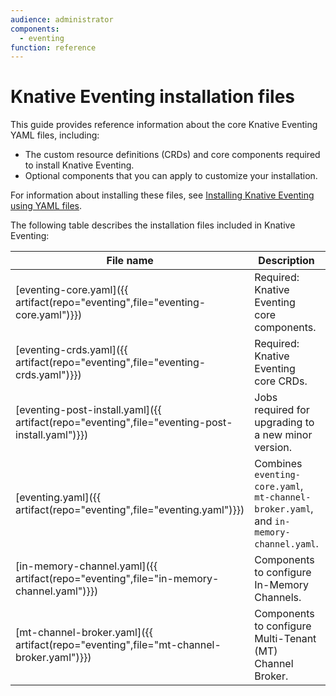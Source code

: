 ```yaml
---
audience: administrator
components:
  - eventing
function: reference
---
```


# Knative Eventing installation files

This guide provides reference information about the core Knative Eventing YAML files, including:

- The custom resource definitions (CRDs) and core components required to install Knative Eventing.
- Optional components that you can apply to customize your installation.

For information about installing these files, see
[Installing Knative Eventing using YAML files](install-eventing-with-yaml.md).

The following table describes the installation files included in Knative Eventing:

| File name | Description | Dependencies|
| --- | --- | --- |
| [eventing-core.yaml]({{ artifact(repo="eventing",file="eventing-core.yaml")}}) | Required: Knative Eventing core components. |  [eventing-crds.yaml]({{ artifact(repo="eventing",file="eventing-crds.yaml")}}) |
| [eventing-crds.yaml]({{ artifact(repo="eventing",file="eventing-crds.yaml")}}) | Required: Knative Eventing core CRDs. |  none |
| [eventing-post-install.yaml]({{ artifact(repo="eventing",file="eventing-post-install.yaml")}}) | Jobs required for upgrading to a new minor version. | [eventing-core.yaml]({{ artifact(repo="eventing",file="eventing-core.yaml")}}), [eventing-crds.yaml]({{ artifact(repo="eventing",file="eventing-crds.yaml")}}) |
| [eventing.yaml]({{ artifact(repo="eventing",file="eventing.yaml")}}) | Combines `eventing-core.yaml`, `mt-channel-broker.yaml`, and `in-memory-channel.yaml`. | none |
| [in-memory-channel.yaml]({{ artifact(repo="eventing",file="in-memory-channel.yaml")}}) | Components to configure In-Memory Channels. | [eventing-core.yaml]({{ artifact(repo="eventing",file="eventing-core.yaml")}}) |
| [mt-channel-broker.yaml]({{ artifact(repo="eventing",file="mt-channel-broker.yaml")}}) | Components to configure Multi-Tenant (MT) Channel Broker. | [eventing-core.yaml]({{ artifact(repo="eventing",file="eventing-core.yaml")}}) |
